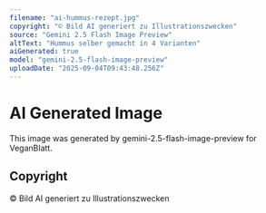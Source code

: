 ```yaml
---
filename: "ai-hummus-rezept.jpg"
copyright: "© Bild AI generiert zu Illustrationszwecken"
source: "Gemini 2.5 Flash Image Preview"
altText: "Hummus selber gemacht in 4 Varianten"
aiGenerated: true
model: "gemini-2.5-flash-image-preview"
uploadDate: "2025-09-04T09:43:48.256Z"
---
```


# AI Generated Image

This image was generated by gemini-2.5-flash-image-preview for VeganBlatt.

## Copyright
© Bild AI generiert zu Illustrationszwecken

